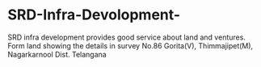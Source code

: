 # SRD-Infra-Devolopment-
SRD infra development provides good service about land and ventures. Form land showing the details in survey No.86 Gorita(V), Thimmajipet(M), Nagarkarnool Dist. Telangana
